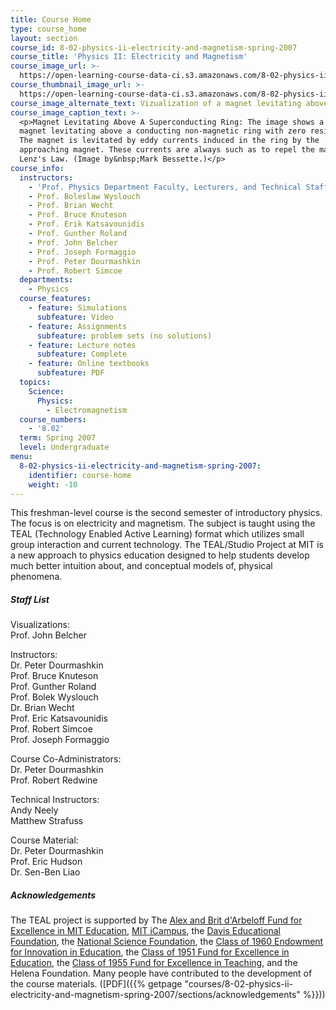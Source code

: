 ```yaml
---
title: Course Home
type: course_home
layout: section
course_id: 8-02-physics-ii-electricity-and-magnetism-spring-2007
course_title: 'Physics II: Electricity and Magnetism'
course_image_url: >-
  https://open-learning-course-data-ci.s3.amazonaws.com/8-02-physics-ii-electricity-and-magnetism-spring-2007/80f23093924b68e94f4a80034902a572_8-02s07.jpg
course_thumbnail_image_url: >-
  https://open-learning-course-data-ci.s3.amazonaws.com/8-02-physics-ii-electricity-and-magnetism-spring-2007/1d6fc7959e56d74cc18857cf20ab13dd_8-02s07-th.jpg
course_image_alternate_text: Vizualization of a magnet levitating above a superconducting ring.
course_image_caption_text: >-
  <p>Magnet Levitating Above A Superconducting Ring: The image shows a permanent
  magnet levitating above a conducting non-magnetic ring with zero resistance.
  The magnet is levitated by eddy currents induced in the ring by the
  approaching magnet. These currents are always such as to repel the magnet, by
  Lenz's Law. (Image by&nbsp;Mark Bessette.)</p>
course_info:
  instructors:
    - 'Prof. Physics Department Faculty, Lecturers, and Technical Staff'
    - Prof. Boleslaw Wyslouch
    - Prof. Brian Wecht
    - Prof. Bruce Knuteson
    - Prof. Erik Katsavounidis
    - Prof. Gunther Roland
    - Prof. John Belcher
    - Prof. Joseph Formaggio
    - Prof. Peter Dourmashkin
    - Prof. Robert Simcoe
  departments:
    - Physics
  course_features:
    - feature: Simulations
      subfeature: Video
    - feature: Assignments
      subfeature: problem sets (no solutions)
    - feature: Lecture notes
      subfeature: Complete
    - feature: Online textbooks
      subfeature: PDF
  topics:
    Science:
      Physics:
        - Electromagnetism
  course_numbers:
    - '8.02'
  term: Spring 2007
  level: Undergraduate
menu:
  8-02-physics-ii-electricity-and-magnetism-spring-2007:
    identifier: course-home
    weight: -10
---
```

This freshman-level course is the second semester of introductory physics. The focus is on electricity and magnetism. The subject is taught using the TEAL (Technology Enabled Active Learning) format which utilizes small group interaction and current technology. The TEAL/Studio Project at MIT is a new approach to physics education designed to help students develop much better intuition about, and conceptual models of, physical phenomena.

##### Staff List

Visualizations:  
Prof. John Belcher

Instructors:  
Dr. Peter Dourmashkin  
Prof. Bruce Knuteson  
Prof. Gunther Roland  
Prof. Bolek Wyslouch  
Dr. Brian Wecht  
Prof. Eric Katsavounidis  
Prof. Robert Simcoe  
Prof. Joseph Formaggio

Course Co-Administrators:  
Dr. Peter Dourmashkin  
Prof. Robert Redwine

Technical Instructors:  
Andy Neely  
Matthew Strafuss

Course Material:  
Dr. Peter Dourmashkin  
Prof. Eric Hudson  
Dr. Sen-Ben Liao

##### Acknowledgements

The TEAL project is supported by The [Alex and Brit d'Arbeloff Fund for Excellence in MIT Education](http://web.mit.edu/newsoffice/1999/darb-0310.html), [MIT iCampus](http://icampus.mit.edu/), the [Davis Educational Foundation](http://www.davisfoundations.org/site/educational.asp), the [National Science Foundation](http://www.nsf.gov/), the [Class of 1960 Endowment for Innovation in Education](http://1960.alumclass.mit.edu/s/1314/clubs-classes-interior.aspx?sid=1314&gid=51&pgid=2684), the [Class of 1951 Fund for Excellence in Education](http://web.mit.edu/acadinfo/alumnifunds/about.html), the [Class of 1955 Fund for Excellence in Teaching](http://web.mit.edu/acadinfo/alumnifunds/about.html), and the Helena Foundation. Many people have contributed to the development of the course materials. ([PDF]({{% getpage "courses/8-02-physics-ii-electricity-and-magnetism-spring-2007/sections/acknowledgements" %}}))
